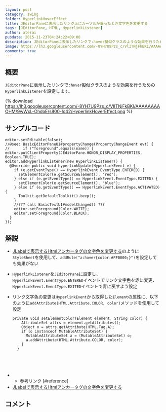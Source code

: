 ```yaml
---
layout: post
category: swing
folder: HyperlinkHoverEffect
title: JEditorPaneに表示したリンク上にカーソルが乗ったとき文字色を変更する
tags: [JEditorPane, HTML, HyperlinkListener]
author: aterai
pubdate: 2015-11-23T04:24:22+09:00
description: JEditorPaneに表示したリンクで:hover擬似クラスのような効果を行うためのHyperlinkListenerを設定します。
image: https://lh3.googleusercontent.com/-8YH7U9Pzs_c/VlITNjFkBKI/AAAAAAAAOHM/9wWxL-OhdoE/s800-Ic42/HyperlinkHoverEffect.png
comments: true
---
```

## 概要
`JEditorPane`に表示したリンクで`:hover`擬似クラスのような効果を行うための`HyperlinkListener`を設定します。

{% download https://lh3.googleusercontent.com/-8YH7U9Pzs_c/VlITNjFkBKI/AAAAAAAAOHM/9wWxL-OhdoE/s800-Ic42/HyperlinkHoverEffect.png %}

## サンプルコード
<pre class="prettyprint"><code>editor.setEditable(false);
//@see: BasicEditorPaneUI#propertyChange(PropertyChangeEvent evt) {
//      if ("foreground".equals(name)) {
editor.putClientProperty(JEditorPane.HONOR_DISPLAY_PROPERTIES, Boolean.TRUE);
editor.addHyperlinkListener(new HyperlinkListener() {
  @Override public void hyperlinkUpdate(HyperlinkEvent e) {
    if (e.getEventType() == HyperlinkEvent.EventType.ENTERED) {
      setElementColor(e.getSourceElement(), "red");
    } else if (e.getEventType() == HyperlinkEvent.EventType.EXITED) {
      setElementColor(e.getSourceElement(), "blue");
    } else if (e.getEventType() == HyperlinkEvent.EventType.ACTIVATED) {
      Toolkit.getDefaultToolkit().beep();
    }
    //??? call BasicTextUI#modelChanged() ???
    editor.setForeground(Color.WHITE);
    editor.setForeground(Color.BLACK);
  }
});
</code></pre>

## 解説
- [JLabelで表示するHtmlアンカータグの文字色を変更する](https://ateraimemo.com/Swing/AnchorTextColor.html)のように`StyleSheet`を使用して、`addRule("a:hover{color:#FF0000;}")`を設定しても効果がない
- `HyperlinkListener`を`JEditorPane`に設定し、`HyperlinkEvent.EventType.ENTERED`イベントでリンク文字色を赤に変更、`HyperlinkEvent.EventType.EXITED`イベントで青に戻すよう設定
- リンク文字色の変更は`HyperlinkEvent`から取得した`Element`の属性に、以下のように`addAttribute(HTML.Attribute.COLOR, color)`メソッドを使用して設定
    
    <pre class="prettyprint"><code>private void setElementColor(Element element, String color) {
      AttributeSet attrs = element.getAttributes();
      Object o = attrs.getAttribute(HTML.Tag.A);
      if (o instanceof MutableAttributeSet) {
        MutableAttributeSet a = (MutableAttributeSet) o;
        a.addAttribute(HTML.Attribute.COLOR, color);
      }
    }
</code></pre>
- * 参考リンク [#reference]
- [JLabelで表示するHtmlアンカータグの文字色を変更する](https://ateraimemo.com/Swing/AnchorTextColor.html)

<!-- dummy comment line for breaking list -->

## コメント
